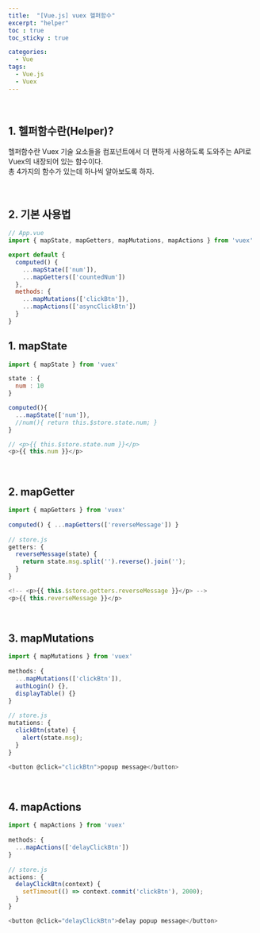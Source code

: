 ```yaml
---
title:  "[Vue.js] vuex 헬퍼함수"
excerpt: "helper"
toc : true
toc_sticky : true

categories:
  - Vue
tags: 
  - Vue.js
  - Vuex
---
```



<br/>

## 1. 헬퍼함수란(Helper)?

헬퍼함수란 Vuex 기술 요소들을 컴포넌트에서 더 편하게 사용하도록 도와주는 API로 Vuex의 내장되어 있는 함수이다.<br/>
총 4가지의 함수가 있는데 하나씩 알아보도록 하자.

<br/>


## 2. 기본 사용법

```javascript
// App.vue
import { mapState, mapGetters, mapMutations, mapActions } from 'vuex'

export default {
  computed() {
    ...mapState(['num']),
    ...mapGetters(['countedNum'])
  },
  methods: {
    ...mapMutations(['clickBtn']),
    ...mapActions(['asyncClickBtn'])
  }
}
```

## 1. mapState

```javascript
import { mapState } from 'vuex'

state : {
  num : 10
}

computed(){
  ...mapState(['num']),
  //num(){ return this.$store.state.num; }
}

// <p>{{ this.$store.state.num }}</p>
<p>{{ this.num }}</p>
```


<br/>

## 2. mapGetter

```javascript
import { mapGetters } from 'vuex'
 
computed() { ...mapGetters(['reverseMessage']) }
 
// store.js
getters: {
  reverseMessage(state) {
    return state.msg.split('').reverse().join('');
  }
}

<!-- <p>{{ this.$store.getters.reverseMessage }}</p> -->
<p>{{ this.reverseMessage }}</p>

```

<br/>


## 3. mapMutations

```javascript
import { mapMutations } from 'vuex'
 
methods: {
  ...mapMutations(['clickBtn']),
  authLogin() {},
  displayTable() {}
}
 
// store.js
mutations: {
  clickBtn(state) {
    alert(state.msg);
  }
}

<button @click="clickBtn">popup message</button>
```


<br/>


## 4. mapActions

```javascript
import { mapActions } from 'vuex'
 
methods: {
  ...mapActions(['delayClickBtn'])
}
 
// store.js
actions: {
  delayClickBtn(context) {
    setTimeout(() => context.commit('clickBtn'), 2000);
  }
}

<button @click="delayClickBtn">delay popup message</button>
```

<br/>




